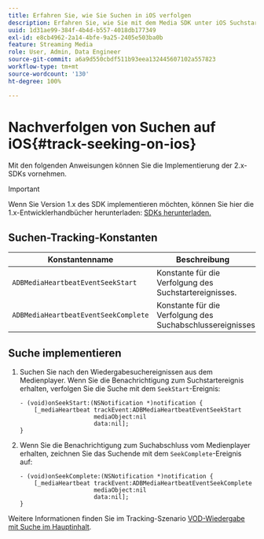 ```yaml
---
title: Erfahren Sie, wie Sie Suchen in iOS verfolgen
description: Erfahren Sie, wie Sie mit dem Media SDK unter iOS Suchstart- und Suchabschlussereignisse verfolgen.
uuid: 1d31ae99-384f-4b4d-b557-4018db177349
exl-id: e8cb4962-2a14-4bfe-9a25-2405e503ba0b
feature: Streaming Media
role: User, Admin, Data Engineer
source-git-commit: a6a9d550cbdf511b93eea132445607102a557823
workflow-type: tm+mt
source-wordcount: '130'
ht-degree: 100%

---
```


# Nachverfolgen von Suchen auf iOS{#track-seeking-on-ios}

Mit den folgenden Anweisungen können Sie die Implementierung der 2.x-SDKs vornehmen.

>[!IMPORTANT]
>
>Wenn Sie Version 1.x des SDK implementieren möchten, können Sie hier die 1.x-Entwicklerhandbücher herunterladen: [SDKs herunterladen.](/help/getting-started/download-sdks.md)

## Suchen-Tracking-Konstanten

| Konstantenname | Beschreibung     |
|---|---|
| `ADBMediaHeartbeatEventSeekStart` | Konstante für die Verfolgung des Suchstartereignisses. |
| `ADBMediaHeartbeatEventSeekComplete` | Konstante für die Verfolgung des Suchabschlussereignisses. |

## Suche implementieren

1. Suchen Sie nach den Wiedergabesuchereignissen aus dem Medienplayer. Wenn Sie die Benachrichtigung zum Suchstartereignis erhalten, verfolgen Sie die Suche mit dem `SeekStart`-Ereignis:

   ```
   - (void)onSeekStart:(NSNotification *)notification {
       [_mediaHeartbeat trackEvent:ADBMediaHeartbeatEventSeekStart  
                        mediaObject:nil  
                        data:nil];
   }
   ```

1. Wenn Sie die Benachrichtigung zum Suchabschluss vom Medienplayer erhalten, zeichnen Sie das Suchende mit dem `SeekComplete`-Ereignis auf:

   ```
   - (void)onSeekComplete:(NSNotification *)notification {
       [_mediaHeartbeat trackEvent:ADBMediaHeartbeatEventSeekComplete  
                        mediaObject:nil  
                        data:nil];
   }
   ```

Weitere Informationen finden Sie im Tracking-Szenario [VOD-Wiedergabe mit Suche im Hauptinhalt](/help/use-cases/tracking-scenarios/vod-seeking.md).
